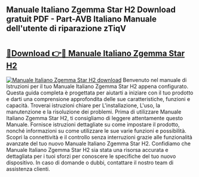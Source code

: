 ## Manuale Italiano Zgemma Star H2 Download gratuit PDF - Part-AVB Italiano Manuale dell'utente di riparazione zTiqV

# <h2><a href="http://df98qv.blite.top/?on=Manuale+Italiano+Zgemma+Star+H2">🔗Download 👉🔴 Manuale Italiano Zgemma Star H2</a></h2>

[![Manuale Italiano Zgemma Star H2 download](https://i.imgur.com/lujVjoI.png)](http://df98qv.blite.top/?on=Manuale+Italiano+Zgemma+Star+H2)
Benvenuto nel manuale di Istruzioni per il tuo Manuale Italiano Zgemma Star H2 appena configurato. Questa guida completa è progettata per aiutarti a iniziare con il tuo prodotto e darti una comprensione approfondita delle sue caratteristiche, funzioni e capacità. Troverai istruzioni chiare per L'installazione, L'uso, la manutenzione e la risoluzione dei problemi. Prima di utilizzare Manuale Italiano Zgemma Star H2, ti consigliamo di leggere attentamente questo Manuale. Fornisce istruzioni dettagliate su come impostare il prodotto, nonché informazioni su come utilizzare le sue varie funzioni e possibilità. Scopri la connettività e il controllo senza interruzioni grazie alle funzionalità avanzate del tuo nuovo Manuale Italiano Zgemma Star H2. Confidiamo che Manuale Italiano Zgemma Star H2 sia stata una risorsa accurata e dettagliata per i tuoi sforzi per conoscere le specifiche del tuo nuovo dispositivo. In caso di domande o dubbi, contattare il nostro team di assistenza clienti.
